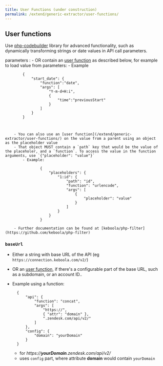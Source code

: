 ```yaml
---
title: User Functions (under construction)
permalink: /extend/generic-extractor/user-functions/
---
```


## User functions

Use [php-codebuilder](https://github.com/keboola/php-codebuilder) library for advanced functionality, such as dynamically transforming strings or date values in API call parameters.

parameters :
    - OR contain an [user function](/extend/generic-extractor/user-functions/) as described below, for example to load value from parameters:
    - Example

            {
                "start_date": {
                    "function":"date",
                    "args": [
                        "Y-m-d+H:i",
                        {
                            "time":"previousStart"
                        }
                    ]
                }
            }



        - You can also use an [user function](/extend/generic-extractor/user-functions/) on the value from a parent using an object as the placeholder value
        - That object MUST contain a `path` key that would be the value of the placeholer, and a `function`. To access the value in the function arguments, use `{"placeholder": "value"}`
            - Example:

                    {
                        "placeholders": {
                            "1:id": {
                                "path": "id",
                                "function": "urlencode",
                                "args": [
                                    {
                                        "placeholder": "value"
                                    }
                                ]
                            }
                        }
                    }

        - Further documentation can be found at [keboola/php-filter](https://github.com/keboola/php-filter)


### `baseUrl`
- Either a string with base URL of the API (eg `https://connection.keboola.com/v2/`)
- OR an [user function](/extend/generic-extractor/user-functions/), if there's a configurable part of the base URL, such as a subdomain, or an account ID..
- Example using a function:

        {
            "api": {
                "function": "concat",
                "args": [
                    "https://",
                    { "attr": "domain" },
                    ".zendesk.com/api/v2/"
                ]
            },
            "config": {
                "domain": "yourDomain"
            }
        }

    - for *https://__yourDomain__.zendesk.com/api/v2/*
    - uses `config` part, where attribute **domain** would contain `yourDomain`

